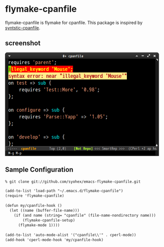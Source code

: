 # flymake-cpanfile
flymake-cpanfile is flymake for cpanfile.
This package is inspired by [syntstic-cpanfile](https://github.com/moznion/syntastic-cpanfile).


## screenshot

![flymake-cpanfile](image/flymake-cpanfile.png)


## Sample Configuration

```
% git clone git://github.com/syohex/emacs-flymake-cpanfile.git
```

```elisp
(add-to-list 'load-path "~/.emacs.d/flymake-cpanfile")
(require 'flymake-cpanfile)

(defun my/cpanfile-hook ()
  (let ((name (buffer-file-name)))
    (if (and name (string= "cpanfile" (file-name-nondirectory name)))
        (flymake-cpanfile-setup)
      (flymake-mode 1))))

(add-to-list 'auto-mode-alist '("cpanfile\\'" . cperl-mode))
(add-hook 'cperl-mode-hook 'my/cpanfile-hook)
```
